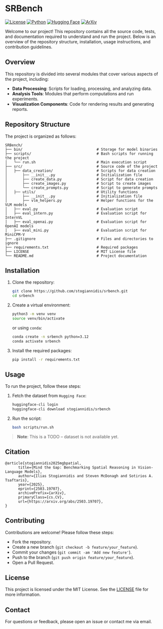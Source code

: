 # SRBench

[![License](https://img.shields.io/badge/License-MIT-blue.svg)](https://opensource.org/licenses/MIT)
[![Python](https://img.shields.io/badge/Python-3.12-blue.svg)](https://www.python.org/downloads/release/python-3120/)
[![Hugging Face](https://img.shields.io/badge/Hugging%20Face-stogian%2Fsrbench-blue.svg)](https://huggingface.co/datasets/stogian/srbench)
[![ArXiv](https://img.shields.io/badge/ArXiv-2503.19707-brown.svg)](https://arxiv.org/abs/2503.19707)

Welcome to our project! This repository contains all the source code, tests, and documentation required to understand and run the project. Below is an overview of the repository structure, installation, usage instructions, and contribution guidelines.

## Overview

This repository is divided into several modules that cover various aspects of the project, including:
- **Data Processing**: Scripts for loading, processing, and analyzing data.
- **Analysis Tools**: Modules that perform computations and run experiments.
- **Visualization Components**: Code for rendering results and generating reports.

## Repository Structure

The project is organized as follows:
```
SRBench/
├── bin/                                  # Storage for model binaries
├── scripts/                              # Bash scripts for running the project
│   └── run.sh                            # Main execution script
├── src/                                  # Source code of the project
│   ├── data_creation/                    # Scripts for data creation
│       ├── __init__.py                	  # Initialization file
│       ├── create_data.py                # Script for data creation
│       ├── create_images.py              # Script to create images
│       └── create_prompts.py             # Script to generate prompts
│   ├── utils/                            # Utility functions
│       ├── __init__.py                   # Initialization file
│       ├── vlm_helpers.py                # Helper functions for the VLM models
│   ├── eval.py                           # Evaluation script
│   ├── eval_intern.py 				      # Evaluation script for InternVL
│   ├── eval_openai.py 				      # Evaluation script for OpenAI models
│   ├── eval_mini.py 				      # Evaluation script for MiniCPM-V
├── .gitignore                            # Files and directories to ignore
├── requirements.txt                      # Required packages
├── LICENSE                               # MIT License file
└── README.md                             # Project documentation
```

## Installation

1. Clone the repository:
	```bash
	git clone https://github.com/stogiannidis/srbench.git
	cd srbench
	```
2. Create a virtual environment:
	```bash
	python3 -m venv venv
	source venv/bin/activate
	```
	or using `conda`:
	```bash
	conda create -n srbench python=3.12
	conda activate srbench
	```
3. Install the required packages:
	```bash
	pip install -r requirements.txt
	```

## Usage

To run the project, follow these steps:
1. Fetch the dataset from `Hugging Face`:
	```bash
	huggingface-cli login
	huggingface-cli download stogiannidis/srbench
	```
2. Run the script:
	```bash
	bash scripts/run.sh
	```

> **Note**: This is a TODO – dataset is not available yet.

## Citation
```
@article{stogiannidis2025mgbpatial,
      title={Mind the Gap: Benchmarking Spatial Reasoning in Vision-Language Models}, 
      author={Ilias Stogiannidis and Steven McDonagh and Sotirios A. Tsaftaris},
      year={2025},
      eprint={2503.19707},
      archivePrefix={arXiv},
      primaryClass={cs.CV},
      url={https://arxiv.org/abs/2503.19707}, 
}
```

## Contributing

Contributions are welcome! Please follow these steps:
- Fork the repository.
- Create a new branch (`git checkout -b feature/your_feature`).
- Commit your changes (`git commit -am 'Add new feature'`).
- Push to the branch (`git push origin feature/your_feature`).
- Open a Pull Request.

## License

This project is licensed under the MIT License. See the [LICENSE](LICENSE) file for more information.

## Contact

For questions or feedback, please open an issue or contact me via email.

